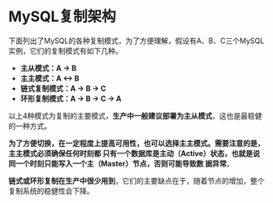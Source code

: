 MySQL复制架构
================================================================================
下面列出了MySQL的各种复制模式，为了方便理解，假设有A、B、C三个MySQL实例，它们的复制模式有如下几种。
+ **主从模式：A -> B**
+ **主主模式：A <-> B**
+ **链式复制模式：A -> B -> C**
+ **环形复制模式：A -> B -> C -> A**

以上4种模式为复制的主要模式，**生产中一般建议部署为主从模式**，这也是最稳健的一种方式。

**为了方便切换，在一定程度上提高可用性，也可以选择主主模式。需要注意的是，主主模式必须确保任何时刻都
只有一个数据库是主动（Active）状态，也就是说同一个时刻只能写入一个主（Master）节点，否则可能导致数
据异常**。

**链式或环形复制在生产中很少用到**，它们的主要缺点在于，随着节点的增加，整个复制系统的稳健性会下降。

